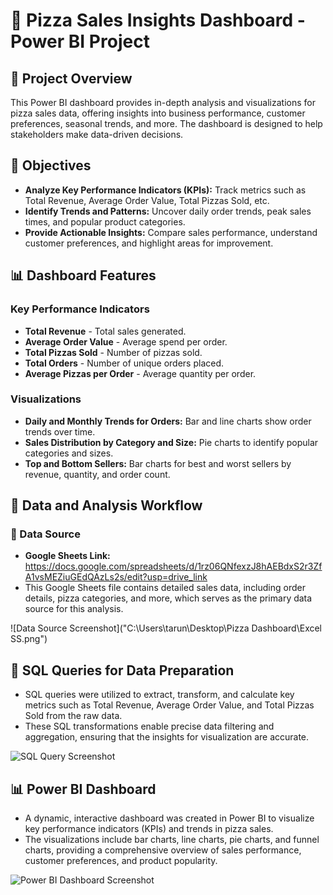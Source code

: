 # 🍕 Pizza Sales Insights Dashboard - Power BI Project

## 📌 Project Overview
This Power BI dashboard provides in-depth analysis and visualizations for pizza sales data, offering insights into business performance, customer preferences, seasonal trends, and more. The dashboard is designed to help stakeholders make data-driven decisions.

## 🎯 Objectives
- **Analyze Key Performance Indicators (KPIs):** Track metrics such as Total Revenue, Average Order Value, Total Pizzas Sold, etc.
- **Identify Trends and Patterns:** Uncover daily order trends, peak sales times, and popular product categories.
- **Provide Actionable Insights:** Compare sales performance, understand customer preferences, and highlight areas for improvement.

## 📊 Dashboard Features

### Key Performance Indicators
- **Total Revenue** - Total sales generated.
- **Average Order Value** - Average spend per order.
- **Total Pizzas Sold** - Number of pizzas sold.
- **Total Orders** - Number of unique orders placed.
- **Average Pizzas per Order** - Average quantity per order.

### Visualizations
- **Daily and Monthly Trends for Orders:** Bar and line charts show order trends over time.
- **Sales Distribution by Category and Size:** Pie charts to identify popular categories and sizes.
- **Top and Bottom Sellers:** Bar charts for best and worst sellers by revenue, quantity, and order count.

## 📂 Data and Analysis Workflow

### 📁 Data Source
- **Google Sheets Link:** https://docs.google.com/spreadsheets/d/1rz06QNfexzJ8hAEBdxS2r3ZfA1vsMEZiuGEdQAzLs2s/edit?usp=drive_link  
- This Google Sheets file contains detailed sales data, including order details, pizza categories, and more, which serves as the primary data source for this analysis.

![Data Source Screenshot]("C:\Users\tarun\Desktop\Pizza Dashboard\Excel SS.png") <!-- Add path to data source screenshot -->

## 📝 SQL Queries for Data Preparation
- SQL queries were utilized to extract, transform, and calculate key metrics such as Total Revenue, Average Order Value, and Total Pizzas Sold from the raw data.
- These SQL transformations enable precise data filtering and aggregation, ensuring that the insights for visualization are accurate.

![SQL Query Screenshot](images/sql-query-screenshot.png)

## 📊 Power BI Dashboard
- A dynamic, interactive dashboard was created in Power BI to visualize key performance indicators (KPIs) and trends in pizza sales.
- The visualizations include bar charts, line charts, pie charts, and funnel charts, providing a comprehensive overview of sales performance, customer preferences, and product popularity.

![Power BI Dashboard Screenshot](images/powerbi-dashboard-screenshot.png)
